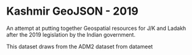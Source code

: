 # Kashmir GeoJSON - 2019

An attempt at putting together Geospatial resources for J/K and Ladakh
after the 2019 legislation by the Indian government.

This dataset draws from the ADM2 dataset from datameet

